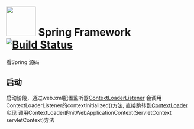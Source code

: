 # <img src="src/docs/spring-framework.png" width="80" height="80"> Spring Framework [![Build Status](https://ci.spring.io/api/v1/teams/spring-framework/pipelines/spring-framework-5.3.x/jobs/build/badge)](https://ci.spring.io/teams/spring-framework/pipelines/spring-framework-5.3.x?groups=Build")
看Spring 源码

## 启动
启动阶段，通过web.xml配置监听器[ContextLoaderListener](spring-web/src/main/java/org/springframework/web/context/ContextLoaderListener.java) 
会调用ContextLoaderListener的contextInitialized()方法,
直接跳转到[ContextLoader](spring-web/src/main/java/org/springframework/web/context/ContextLoader.java)实现
调用ContextLoader的nitWebApplicationContext(ServletContext servletContext)方法
